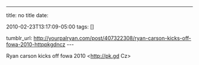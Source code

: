 ---
title: no title
date:

 2010-02-23T13:17:09-05:00 
tags:  []

tumblr_url:
http://yourpalryan.com/post/407322308/ryan-carson-kicks-off-fowa-2010-httppkgdncz
\-\--

Ryan carson kicks off fowa 2010 <http://pk.gd
Cz>
